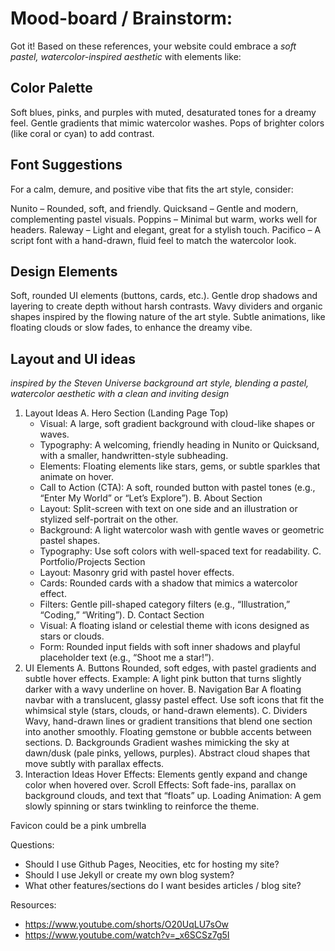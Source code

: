 # Mood-board / Brainstorm:

Got it! Based on these references, your website could embrace a _soft pastel, watercolor-inspired aesthetic_ with elements like:

## Color Palette

Soft blues, pinks, and purples with muted, desaturated tones for a dreamy feel.
Gentle gradients that mimic watercolor washes.
Pops of brighter colors (like coral or cyan) to add contrast.

## Font Suggestions

For a calm, demure, and positive vibe that fits the art style, consider:

Nunito – Rounded, soft, and friendly.
Quicksand – Gentle and modern, complementing pastel visuals.
Poppins – Minimal but warm, works well for headers.
Raleway – Light and elegant, great for a stylish touch.
Pacifico – A script font with a hand-drawn, fluid feel to match the watercolor look.

## Design Elements

Soft, rounded UI elements (buttons, cards, etc.).
Gentle drop shadows and layering to create depth without harsh contrasts.
Wavy dividers and organic shapes inspired by the flowing nature of the art style.
Subtle animations, like floating clouds or slow fades, to enhance the dreamy vibe.

## Layout and UI ideas

_inspired by the Steven Universe background art style, blending a pastel, watercolor aesthetic with a clean and inviting design_

1. Layout Ideas
   A. Hero Section (Landing Page Top)
   - Visual: A large, soft gradient background with cloud-like shapes or waves.
   - Typography: A welcoming, friendly heading in Nunito or Quicksand, with a smaller, handwritten-style subheading.
   - Elements: Floating elements like stars, gems, or subtle sparkles that animate on hover.
   - Call to Action (CTA): A soft, rounded button with pastel tones (e.g., “Enter My World” or “Let’s Explore”).
     B. About Section
   - Layout: Split-screen with text on one side and an illustration or stylized self-portrait on the other.
   - Background: A light watercolor wash with gentle waves or geometric pastel shapes.
   - Typography: Use soft colors with well-spaced text for readability.
     C. Portfolio/Projects Section
   - Layout: Masonry grid with pastel hover effects.
   - Cards: Rounded cards with a shadow that mimics a watercolor effect.
   - Filters: Gentle pill-shaped category filters (e.g., “Illustration,” “Coding,” “Writing”).
     D. Contact Section
   - Visual: A floating island or celestial theme with icons designed as stars or clouds.
   - Form: Rounded input fields with soft inner shadows and playful placeholder text (e.g., “Shoot me a star!”).
2. UI Elements
   A. Buttons
   Rounded, soft edges, with pastel gradients and subtle hover effects.
   Example: A light pink button that turns slightly darker with a wavy underline on hover.
   B. Navigation Bar
   A floating navbar with a translucent, glassy pastel effect.
   Use soft icons that fit the whimsical style (stars, clouds, or hand-drawn elements).
   C. Dividers
   Wavy, hand-drawn lines or gradient transitions that blend one section into another smoothly.
   Floating gemstone or bubble accents between sections.
   D. Backgrounds
   Gradient washes mimicking the sky at dawn/dusk (pale pinks, yellows, purples).
   Abstract cloud shapes that move subtly with parallax effects.
3. Interaction Ideas
   Hover Effects: Elements gently expand and change color when hovered over.
   Scroll Effects: Soft fade-ins, parallax on background clouds, and text that “floats” up.
   Loading Animation: A gem slowly spinning or stars twinkling to reinforce the theme.

Favicon could be a pink umbrella

Questions:

- Should I use Github Pages, Neocities, etc for hosting my site?
- Should I use Jekyll or create my own blog system?
- What other features/sections do I want besides articles / blog site?

Resources:

- https://www.youtube.com/shorts/O20UqLU7sOw
- https://www.youtube.com/watch?v=_x6SCSz7g5I
